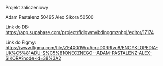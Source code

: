 Projekt zaliczeniowy

Adam Pastalenz  50495
Alex Sikora     50500

Link do DB:  
https://app.supabase.com/project/fldlgwmvbdlngqmznhpj/editor/17174

Link do Figmy:
https://www.figma.com/file/ZE4X0i1WruAcraD0RRtvu8/ENCYKLOPEDIA-UK%C5%81ADU-S%C5%81ONECZNEGO--ADAM-PASTALENZ-ALEX-SIKORA?node-id=38%3A2
